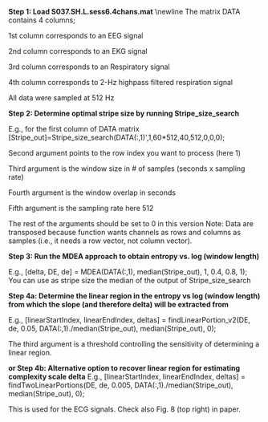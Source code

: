 **Step 1: Load S037.SH.L.sess6.4chans.mat**
\newline
The matrix DATA contains 4 columns; 

1st column corresponds to an EEG signal

2nd column corresponds to an EKG signal

3rd column corresponds to an Respiratory signal

4th column corresponds to 2-Hz highpass filtered respiration signal

All data were sampled at 512 Hz

**Step 2: Determine optimal stripe size by running Stripe_size_search**

E.g., for the first column of DATA matrix
[Stripe_out]=Stripe_size_search(DATA(:,1)',1,60*512,40,512,0,0,0);

Second argument points to the row index you want to process (here 1)

Third argument is the window size in # of samples (seconds x sampling rate)

Fourth argument is the window overlap in seconds

Fifth argument is the sampling rate here 512

The rest of the arguments should be set to 0 in this version
Note: Data are transposed because function wants channels as rows and columns as samples (i.e., it needs a row vector, not column vector).


**Step 3: Run the MDEA approach to obtain entropy vs. log (window length)**

E.g., [delta, DE, de]  = MDEA(DATA(:,1), median(Stripe_out), 1, 0.4, 0.8, 1);
You can use as stripe size the median of the output of  Stripe_size_search

**Step 4a: Determine the linear region in the entropy vs log (window length) from which the slope (and therefore delta) will be extracted from**

E.g., [linearStartIndex, linearEndIndex, deltas] = findLinearPortion_v2(DE, de, 0.05, DATA(:,1)./median(Stripe_out), median(Stripe_out), 0);

The third argument is a threshold controlling the sensitivity of determining a linear region.

**or Step 4b: Alternative option to recover linear region for estimating complexity scale delta**
E.g., [linearStartIndex, linearEndIndex, deltas] = findTwoLinearPortions(DE, de, 0.005, DATA(:,1)./median(Stripe_out), median(Stripe_out), 0);

This is used for the  ECG signals. Check also Fig. 8 (top right) in paper.

